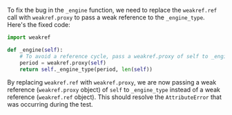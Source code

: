 To fix the bug in the `_engine` function, we need to replace the `weakref.ref` call with `weakref.proxy` to pass a weak reference to the `_engine_type`. Here's the fixed code:

```python
import weakref

def _engine(self):
    # To avoid a reference cycle, pass a weakref.proxy of self to _engine_type.
    period = weakref.proxy(self)
    return self._engine_type(period, len(self))
```

By replacing `weakref.ref` with `weakref.proxy`, we are now passing a weak reference (`weakref.proxy` object) of `self` to `_engine_type` instead of a weak reference (`weakref.ref` object). This should resolve the `AttributeError` that was occurring during the test.